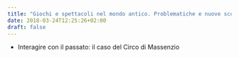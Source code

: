 ```yaml
---
title: "Giochi e spettacoli nel mondo antico. Problematiche e nuove scoperte – Giornata di Studio – Taneto 2018"
date: 2018-03-24T12:25:26+02:00
draft: false
---
```


* Interagire con il passato: il caso del Circo di Massenzio